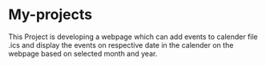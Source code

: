 # My-projects

This Project is developing a webpage which can add events to calender file .ics and display the events on respective date in the calender on the webpage based on selected month and year.
